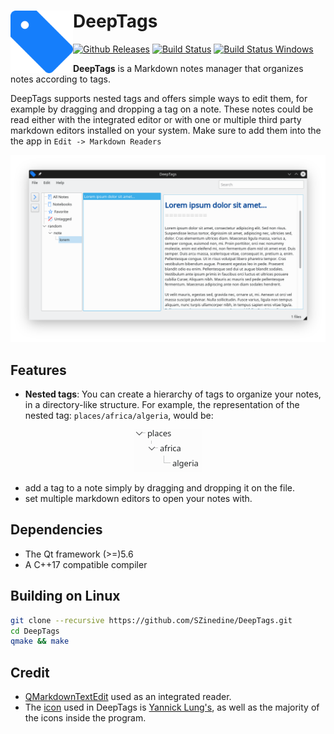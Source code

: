 # <img src="DeepTags.png" alt="DeepTags" width="100" align="left" > DeepTags

[![Github Releases](https://img.shields.io/github/v/release/SZinedine/DeepTags)](https://github.com/SZinedine/DeepTags/releases)
[![Build Status](https://travis-ci.org/SZinedine/DeepTags.svg?branch=master)](https://travis-ci.org/SZinedine/DeepTags)
[![Build Status Windows](https://ci.appveyor.com/api/projects/status/github/SZinedine/DeepTags)](https://ci.appveyor.com/project/SZinedine/DeepTags)

**DeepTags** is a Markdown notes manager that organizes notes according to tags.

DeepTags supports nested tags and offers simple ways to edit them, for example by dragging and dropping a tag on a note. These notes could be read either with the integrated editor or with one or multiple third party markdown editors installed on your system. Make sure to add them into the the app in `Edit -> Markdown Readers`

![Screenshot of DeepTags on a Linux machine running plasma 5](Screenshot.png)


## Features

* **Nested tags**: You can create a hierarchy of tags to organize your notes, in a directory-like structure. For example, the representation of the nested tag: `places/africa/algeria`, would be:

<p align="center">
<img src="tag_hierarchy.png" alt="tag hierarchy">
</p>

* add a tag to a note simply by dragging and dropping it on the file.
* set multiple markdown editors to open your notes with.


## Dependencies

- The Qt framework (>=)5.6
- A C++17 compatible compiler


## Building on Linux

```bash
git clone --recursive https://github.com/SZinedine/DeepTags.git
cd DeepTags
qmake && make
```

## Credit
- [QMarkdownTextEdit](https://github.com/pbek/qmarkdowntextedit) used as an integrated reader.
- The [icon](https://www.iconfinder.com/icons/314740/tag_icon) used in DeepTags is [Yannick Lung's](https://www.iconfinder.com/yanlu), as well as the majority of the icons inside the program.

